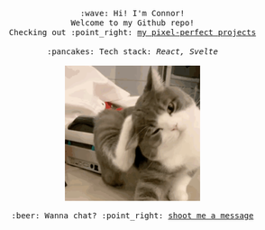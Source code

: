 <p align="center">
  <samp>
    :wave: Hi! I'm Connor!
    <br>Welcome to my Github repo!
    <br>Checking out :point_right: <a href="https://github.com/zuolizhu/frontendmentor_challenges" target="_blank">my pixel-perfect projects</a><br>
    <br>:pancakes: Tech stack: <em>React, Svelte</em><br><br>
    <img src="https://raw.githubusercontent.com/zuolizhu/zuolizhu/main/avatar.GIF" width="240px" align="center">
    <br><br>:beer: Wanna chat? :point_right: <a href="mailto:zuolizhu5960x@gmail.com">shoot me a message</a>
  </samp>
</p>
